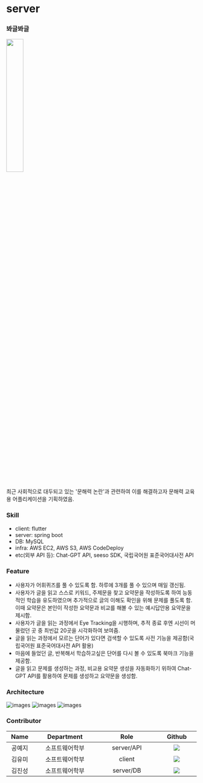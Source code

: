 # server

### 봐글봐글

<img src = "https://github.com/readubble/server/assets/87148580/8f6a6c6a-1f3a-4e0a-9043-9f9dcd632565" width="30%" height="30%">

최근 사회적으로 대두되고 있는 '문해력 논란'과 관련하여 이를 해결하고자 문해력 교육용 어플리케이션을 기획하였음.

### Skill
- client: flutter
- server: spring boot
- DB: MySQL
- infra: AWS EC2, AWS S3, AWS CodeDeploy
- etc(외부 API 등): Chat-GPT API, seeso SDK, 국립국어원 표준국어대사전 API

### Feature
- 사용자가 어휘퀴즈를 풀 수 있도록 함. 하루에 3개를 풀 수 있으며 매일 갱신됨.
- 사용자가 글을 읽고 스스로 키워드, 주제문을 찾고 요약문을 작성하도록 하여 능동적인 학습을 유도하였으며 추가적으로 글의 이해도 확인을 위해 문제를 풀도록 함. 이때 요약문은 본인이 작성한 요약문과 비교를 해볼 수 있는 예시답안용 요약문을 제시함.
- 사용자가 글을 읽는 과정에서 Eye Tracking을 시행하며, 추적 종료 후엔 시선이 머물렀던 곳 중 최빈값 20곳을 시각화하여 보여줌.
- 글을 읽는 과정에서 모르는 단어가 있다면 검색할 수 있도록 사전 기능을 제공함(국립국어원 표준국어대사전 API 활용)
- 마음에 들었던 글, 반복해서 학습하고싶은 단어를 다시 볼 수 있도록 북마크 기능을 제공함.
- 글을 읽고 문제를 생성하는 과정, 비교용 요약문 생성을 자동화하기 위하여 Chat-GPT API를 활용하여 문제를 생성하고 요약문을 생성함.

### Architecture
![images](https://github.com/readubble/server/assets/87148580/30c6a2e7-394f-4aad-ae73-4697030225bd)
![images](https://github.com/readubble/server/assets/87148580/c022bd2a-3223-4a88-a948-e44ee61123a5)
![images](https://github.com/readubble/server/assets/87148580/b8747b65-9668-41b2-85d1-f9e97079a2b4)

### Contributor

<table width="900">
<thead>
    <tr>
        <th width="70" align="center">Name</th>
		<th width="80" align="center">Department</th>
        <th width="250" align="center">Role</th>
        <th width="150" align="center">Github</th>
    </tr> 
</thead>

<tbody>
    <tr>
       <td width="70" align="center">공예지</td>
		<td width="80" align="center">소프트웨어학부</td>
        <td width="250" align="center">server/API</td>
        <td width="150" align="center">	
	        <a href="https://github.com/YejiGong">
	            <img src="https://img.shields.io/badge/YejiGong-655ced?style=social&logo=github"/>
	        </a>
        </td>
    </tr>
    <tr>
        <td width="70" align="center">김유미</td>
		<td width="250" align="center">소프트웨어학부</td>
        <td width="250" align="center">client</td>
        <td width="150" align="center">	
	        <a href="https://github.com/imyoumikim">
	            <img src="https://img.shields.io/badge/imyoumikim-655ced?style=social&logo=github"/>
	        </a>
        </td>
    </tr>
    <tr>
        <td width="70" align="center">김진성</td>
		<td width="250" align="center">소프트웨어학부</td>
        <td width="250" align="center">server/DB</td>
        <td width="150" align="center">	
	        <a href="https://github.com/KimJinSe0ng">
	            <img src="https://img.shields.io/badge/KimJinSe0ng-655ced?style=social&logo=github"/>
	        </a>
        </td>
    </tr>
    <tr>
   
</tbody>
</table>
<br>
<br>
